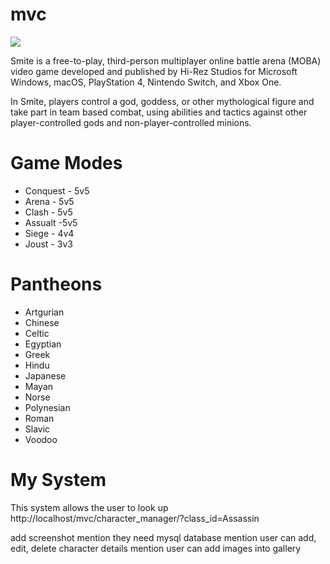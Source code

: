 # mvc
![](https://www.vpesports.com/wp-content/uploads/2018/11/SMITE-Box-Art-Key-Art.png)

Smite is a free-to-play, third-person multiplayer online battle arena (MOBA) video game developed and published by Hi-Rez Studios for Microsoft Windows, macOS, PlayStation 4, Nintendo Switch, and Xbox One.

In Smite, players control a god, goddess, or other mythological figure and take part in team based combat, using abilities and tactics against other player-controlled gods and non-player-controlled minions.

# Game Modes #

  - Conquest - 5v5
  - Arena - 5v5
  - Clash - 5v5
  - Assualt -5v5
  - Siege - 4v4
  - Joust - 3v3
  
  # Pantheons # 
  
  - Artgurian
  - Chinese
  - Celtic
  - Egyptian
  - Greek
  - Hindu
  - Japanese
  - Mayan
  - Norse
  - Polynesian
  - Roman
  - Slavic
  - Voodoo
  
  # My System # 
  
  This system allows the user to look up 
  http://localhost/mvc/character_manager/?class_id=Assassin
  
  add screenshot
  mention they need mysql database
  mention user can add, edit, delete character details
  mention user can add images into gallery
  
